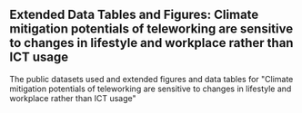 ## Extended Data Tables and Figures: Climate mitigation potentials of teleworking are sensitive to changes in lifestyle and workplace rather than ICT usage
The public datasets used and extended figures and data tables for "Climate mitigation potentials of teleworking are sensitive to changes in lifestyle and workplace rather than ICT usage"
